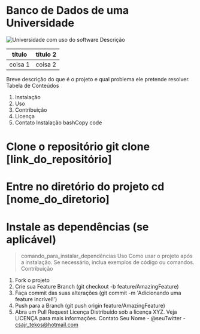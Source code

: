 # **Banco de Dados de uma Universidade**

![Universidade com uso do software](https://github.com/claudioajr/databaseuniversity/assets/148277248/6d3385b5-81de-4f6d-bb1a-ee96e629fc36.jpg)
Descrição


|título|título 2
|------|------|
|coisa 1| coisa 2|


Breve descrição do que é o projeto e qual problema ele pretende
resolver.
Tabela de Conteúdos
1. Instalação
2. Uso
3. Contribuição
4. Licença
5. Contato
Instalação
bashCopy code
# Clone o repositório git clone [link_do_repositório]
# Entre no diretório do projeto cd [nome_do_diretorio]
# Instale as dependências (se aplicável)
>comando_para_instalar_dependências
Uso
Como usar o projeto após a instalação. Se necessário, inclua
exemplos de código ou comandos.
Contribuição
1. Fork o projeto
2. Crie sua Feature Branch (git checkout -b
feature/AmazingFeature)
3. Faça commit das suas alterações (git commit -m 'Adicionando
uma feature incrível!')
4. Push para a Branch (git push origin feature/AmazingFeature)
5. Abra um Pull Request
Licença
Distribuído sob a licença XYZ. Veja LICENÇA para mais informações.
Contato
Seu Nome - @seuTwitter - csajr_tekos@hotmail.com
